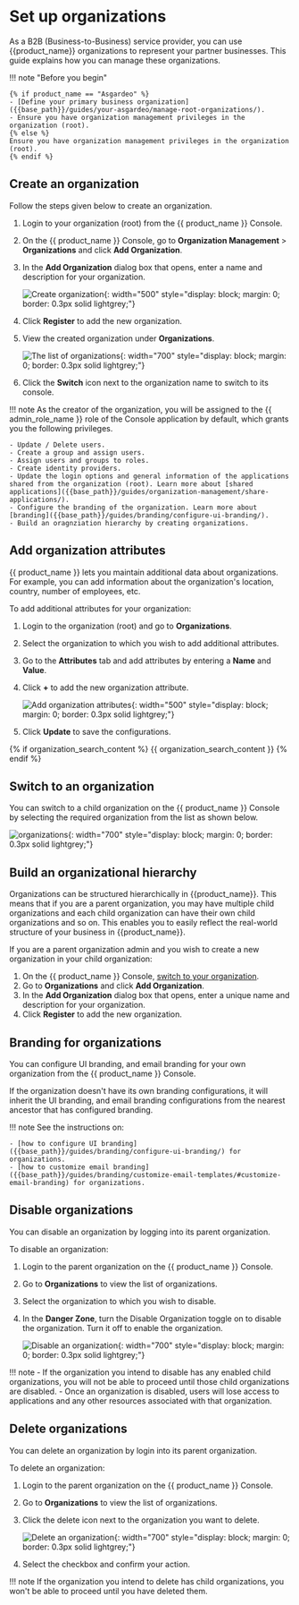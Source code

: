 # Set up organizations

As a B2B (Business-to-Business) service provider, you can use {{product_name}} organizations to represent your partner businesses. This guide explains how you can manage these organizations.

!!! note "Before you begin"

    {% if product_name == "Asgardeo" %}
    - [Define your primary business organization]({{base_path}}/guides/your-asgardeo/manage-root-organizations/).
    - Ensure you have organization management privileges in the organization (root).
    {% else %}
    Ensure you have organization management privileges in the organization (root).
    {% endif %}

## Create an organization

Follow the steps given below to create an organization.

1. Login to your organization (root) from the {{ product_name }} Console.
2. On the {{ product_name }} Console, go to **Organization Management** > **Organizations** and click **Add Organization**.
3. In the **Add Organization** dialog box that opens, enter a name and description for your organization.

    ![Create organization]({{base_path}}/assets/img/guides/organization/manage-organizations/add-organization.png){: width="500" style="display: block; margin: 0; border: 0.3px solid lightgrey;"}

4. Click **Register** to add the new organization.

5. View the created organization under **Organizations**.

    ![The list of organizations]({{base_path}}/assets/img/guides/organization/manage-organizations/organization-list.png){: width="700" style="display: block; margin: 0; border: 0.3px solid lightgrey;"}

6. Click the **Switch** icon next to the organization name to switch to its console.

!!! note
    As the creator of the organization, you will be assigned to the {{ admin_role_name }} role of the Console application by default, which grants you the following privileges.

    - Update / Delete users.
    - Create a group and assign users.
    - Assign users and groups to roles.
    - Create identity providers.
    - Update the login options and general information of the applications shared from the organization (root). Learn more about [shared applications]({{base_path}}/guides/organization-management/share-applications/).
    - Configure the branding of the organization. Learn more about [branding]({{base_path}}/guides/branding/configure-ui-branding/).
    - Build an oragnziation hierarchy by creating organizations.

## Add organization attributes

{{ product_name }} lets you maintain additional data about organizations. For example, you can add information about the organization's location, country, number of employees, etc.

To add additional attributes for your organization:

1. Login to the organization (root) and go to **Organizations**.
2. Select the organization to which you wish to add additional attributes.
3. Go to the **Attributes** tab and add attributes by entering a **Name** and **Value**.
4. Click **+** to add the new organization attribute.

    ![Add organization attributes]({{base_path}}/assets/img/guides/organization/manage-organizations/add-organization-attributes.png){: width="500" style="display: block; margin: 0; border: 0.3px solid lightgrey;"}

5. Click **Update** to save the configurations.

{% if organization_search_content %}
{{ organization_search_content }}
{% endif %}

## Switch to an organization

You can switch to a child organization on the {{ product_name }} Console by selecting the required organization from the list as shown below.

![organizations]({{base_path}}/assets/img/guides/organization/manage-organizations/organization-switch.png){: width="700" style="display: block; margin: 0; border: 0.3px solid lightgrey;"}

## Build an organizational hierarchy

Organizations can be structured hierarchically in {{product_name}}. This means that if you are a parent organization, you may have multiple child organizations and each child organization can have their own child organizations and so on. This enables you to easily reflect the real-world structure of your business in {{product_name}}.

If you are a parent organization admin and you wish to create a new organization in your child organization:

1. On the {{ product_name }} Console, [switch to your organization](#switch-between-organizations).
2. Go to **Organizations** and click **Add Organization**.
3. In the **Add Organization** dialog box that opens, enter a unique name and description for your organization.
4. Click **Register** to add the new organization.

## Branding for organizations

You can configure UI branding, and email branding for your own organization from the {{ product_name }} Console.

If the organization doesn't have its own branding configurations, it will inherit the UI branding, and email branding configurations from the nearest ancestor that has configured branding.

!!! note
    See the instructions on:

    - [how to configure UI branding]({{base_path}}/guides/branding/configure-ui-branding/) for organizations.
    - [how to customize email branding]({{base_path}}/guides/branding/customize-email-templates/#customize-email-branding) for organizations.

## Disable organizations

You can disable an organization by logging into its parent organization.

To disable an organization:

1. Login to the parent organization on the {{ product_name }} Console.
2. Go to **Organizations** to view the list of organizations.
3. Select the organization to which you wish to disable.
4. In the **Danger Zone**, turn the Disable Organization toggle on to disable the organization. Turn it off to enable the organization.

    ![Disable an organization]({{base_path}}/assets/img/guides/organization/manage-organizations/disable-organization.png){: width="700" style="display: block; margin: 0; border: 0.3px solid lightgrey;"}

!!! note
    - If the organization you intend to disable has any enabled child organizations, you will not be able to proceed until those child organizations are disabled.
    - Once an organization is disabled, users will lose access to applications and any other resources associated with that organization.

## Delete organizations

You can delete an organization by login into its parent organization.

To delete an organization:

1. Login to the parent organization on the {{ product_name }} Console.
2. Go to **Organizations** to view the list of organizations.
3. Click the delete icon next to the organization you want to delete.

    ![Delete an organization]({{base_path}}/assets/img/guides/organization/manage-organizations/delete-organization.png){: width="700" style="display: block; margin: 0; border: 0.3px solid lightgrey;"}

4. Select the checkbox and confirm your action.

!!! note
    If the organization you intend to delete has child organizations, you won't be able to proceed until you have deleted them.
